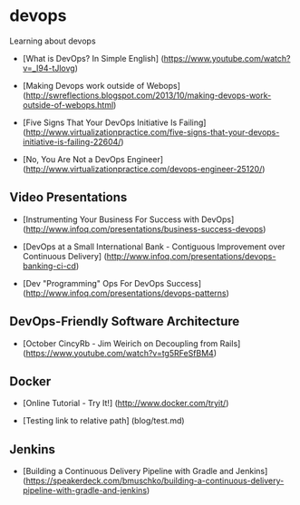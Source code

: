 devops
======

Learning about devops

* [What is DevOps? In Simple English] (https://www.youtube.com/watch?v=_I94-tJlovg)

* [Making Devops work outside of Webops] (http://swreflections.blogspot.com/2013/10/making-devops-work-outside-of-webops.html)

* [Five Signs That Your DevOps Initiative Is Failing] (http://www.virtualizationpractice.com/five-signs-that-your-devops-initiative-is-failing-22604/)

* [No, You Are Not a DevOps Engineer] (http://www.virtualizationpractice.com/devops-engineer-25120/)

Video Presentations
-------------------

* [Instrumenting Your Business For Success with DevOps] (http://www.infoq.com/presentations/business-success-devops)

* [DevOps at a Small International Bank - Contiguous Improvement over Continuous Delivery] (http://www.infoq.com/presentations/devops-banking-ci-cd)

* [Dev "Programming" Ops For DevOps Success] (http://www.infoq.com/presentations/devops-patterns)

DevOps-Friendly Software Architecture
----------------------------

* [October CincyRb - Jim Weirich on Decoupling from Rails] (https://www.youtube.com/watch?v=tg5RFeSfBM4)


Docker
------

* [Online Tutorial - Try It!] (http://www.docker.com/tryit/)

* [Testing link to relative path] (blog/test.md)


Jenkins
-------

* [Building a Continuous Delivery Pipeline with Gradle and Jenkins] (https://speakerdeck.com/bmuschko/building-a-continuous-delivery-pipeline-with-gradle-and-jenkins)
